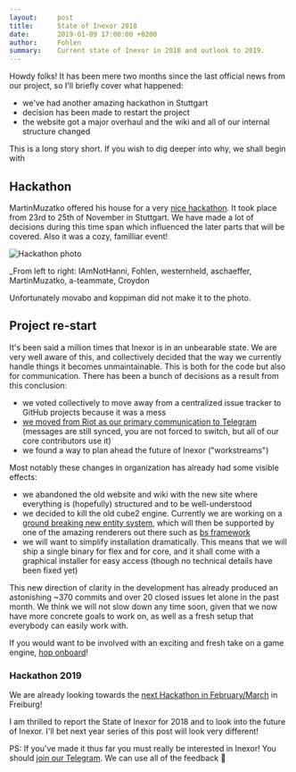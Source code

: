 ```yaml
---
layout:     post
title:      State of Inexor 2018
date:       2019-01-09 17:00:00 +0200
author:     Fohlen
summary:    Current state of Inexor in 2018 and outlook to 2019.
---
```


Howdy folks! It has been mere two months since the last official news from our project, so I'll briefly cover what happened:

- we've had another amazing hackathon in Stuttgart
- decision has been made to restart the project
- the website got a major overhaul and the wiki and all of our internal structure changed

This is a long story short. If you wish to dig deeper into why, we shall begin with

## Hackathon

MartinMuzatko offered his house for a very [nice hackathon](https://github.com/inexorgame/inexor-core/issues/608). It took place from 23rd to 25th of November in Stuttgart. We have made a lot of decisions during this time span which influenced the later parts that will be covered. Also it was a cozy, familliar event!

![Hackathon photo](https://user-images.githubusercontent.com/3730888/51029227-07b39c80-1596-11e9-8951-6b8f3fc72b6a.jpg "Hackathon 2018")

_From left to right: IAmNotHanni, Fohlen, westernheld, aschaeffer, MartinMuzatko, a-teammate, Croydon

Unfortunately movabo and koppiman did not make it to the photo.

## Project re-start

It's been said a million times that Inexor is in an unbearable state. We are very well aware of this, and collectively decided that the way we currently handle things it becomes unmaintainable. This is both for the code but also for communication. There has been a bunch of decisions as a result from this conclusion:

- we voted collectively to move away from a centralized issue tracker to GitHub projects because it was a mess
- [we moved from Riot as our primary communication to Telegram](https://inexor.org/wiki/Get-Involved.html) (messages are still synced, you are not forced to switch, but all of our core contributors use it)
- we found a way to plan ahead the future of Inexor ("workstreams")

Most notably these changes in organization has already had some visible effects:

- we abandoned the old website and wiki with the new site where everything is (hopefully) structured and to be well-understood
- we decided to kill the old cube2 engine. Currently we are working on a [ground breaking new entity system](https://github.com/inexorgame/entity-system), which will then be supported by one of the amazing renderers out there such as [bs framework](https://www.bsframework.io/)
- we will want to simplify installation dramatically. This means that we will ship a single binary for flex and for core, and it shall come with a graphical installer for easy access (though no technical details have been fixed yet)

This new direction of clarity in the development has already produced an astonishing ~370 commits and over 20 closed issues let alone in the past month. We think we will not slow down any time soon, given that we now have more concrete goals to work on, as well as a fresh setup that everybody can easily work with.

If you would want to be involved with an exciting and fresh take on a game engine, [hop onboard](https://inexor.org/wiki/Get-Involved.html)!

### Hackathon 2019

We are already looking towards the [next Hackathon in February/March](https://github.com/inexorgame/meta/issues/1) in Freiburg!

I am thrilled to report the State of Inexor for 2018 and to look into the future of Inexor. I'll bet next year series of this post will look very different!

PS: If you've made it thus far you must really be interested in Inexor! You should [join our Telegram](https://t.me/inexor). We can use all of the feedback :8ball: 

